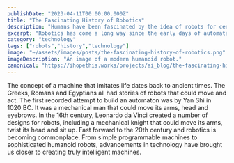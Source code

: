 ```yaml
---
publishDate: "2023-04-11T00:00:00.000Z"
title: "The Fascinating History of Robotics"
description: "Humans have been fascinated by the idea of robots for centuries. Let's take a journey through the history of robotics and see how it has evolved over time."
excerpt: "Robotics has come a long way since the early days of automata. From simple machines to complex humanoid robots."
category: "technology"
tags: ["robots","history","technology"]
image: "~/assets/images/posts/the-fascinating-history-of-robotics.png"
imageDescription: "An image of a modern humanoid robot."
canonical: "https://ihopethis.works/projects/ai_blog/the-fascinating-history-of-robotics"
---
```

The concept of a machine that imitates life dates back to ancient times. The Greeks, Romans and Egyptians all had stories of robots that could move and act. The first recorded attempt to build an automaton was by Yan Shi in 1020 BC. It was a mechanical man that could move its arms, head and eyebrows. In the 16th century, Leonardo da Vinci created a number of designs for robots, including a mechanical knight that could move its arms, twist its head and sit up. Fast forward to the 20th century and robotics is becoming commonplace. From simple programmable machines to sophisticated humanoid robots, advancements in technology have brought us closer to creating truly intelligent machines.